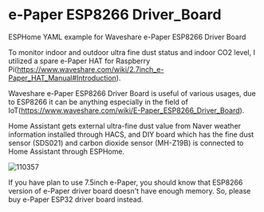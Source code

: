 # e-Paper ESP8266 Driver_Board
ESPHome YAML example for Waveshare e-Paper ESP8266 Driver Board

To monitor indoor and outdoor ultra fine dust status and indoor CO2 level, I utilized a spare e-Paper HAT for Raspberry Pi(https://www.waveshare.com/wiki/2.7inch_e-Paper_HAT_Manual#Introduction).

Waveshare e-Paper ESP8266 Driver Board is useful of various usages, due to ESP8266 it can be anything especially in the field of IoT(https://www.waveshare.com/wiki/E-Paper_ESP8266_Driver_Board).  

Home Assistant gets external ultra-fine dust value from Naver weather information installed through HACS, and DIY board which has the fine dust sensor (SDS021) and carbon dioxide sensor (MH-Z19B) is connected to Home Assistant through ESPHome. 

![110357](https://github.com/sevengivings/e-Paper_ESP8266_Driver_Board/assets/2328500/f76a3f0a-ffae-47dd-8e88-1f7f148db241)

If you have plan to use 7.5inch e-Paper, you should know that ESP8266 version of e-Paper driver board doesn't have enough memory. So, please buy e-Paper ESP32 driver board instead.  

